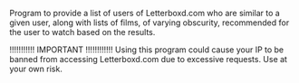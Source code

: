 Program to provide a list of users of Letterboxd.com who are similar to a given user, along with lists of films, of varying obscurity, recommended for the user to watch based on the results.

!!!!!!!!!!! IMPORTANT !!!!!!!!!!!!
Using this program could cause your IP to be banned from accessing Letterboxd.com due to excessive requests. Use at your own risk.